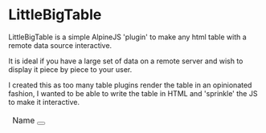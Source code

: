 # LittleBigTable

LittleBigTable is a simple AlpineJS 'plugin' to make any html table with a remote data source interactive.

It is ideal if you have a large set of data on a remote server and wish to display it piece by piece to your user.

I created this as too many table plugins render the table in an opinionated fashion, I wanted to be able to write the table in HTML and 'sprinkle' the JS to make it interactive.


<table x-data="littleBigTable">
	<thead>
		<tr>
			<td>
				Name
				<button type="button" class="toggle" x-html="getSortIcon('name')" @click="sortBy('name')"></button>
			</td>
		</tr>
	</thead>
	<tfoot>
	</tfoot>
	<tbody>
		<template>
			<tr x-for="row in data">
			
			</tr>
		</template>
	</tbody>
</table>

return {
	data: {
		// stores the rows
	},
	formatters: function(column) {
		// special field formatters
	},
	search: {
		// stores the search query
		param: 'search',
		
	},	
	sort: {
		// stores the columns being sorted
		// e.g. column: dir
		param: 'sort',
	},
	sortBy: function(name) {
		// handles the change of sort
	},
	fetch: function() {
		// fetch and populate data using current state for filter/search
	},
	getSortIcon: function(name) {
		// checks for name in sort and displays the correct sort icon
	}
	
}
